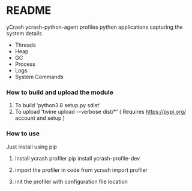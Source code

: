 # README #

yCrash ycrash-python-agent profiles python applications capturing the system details

* Threads
* Heap
* GC
* Process
* Logs
* System Commands

### How to build and upload the module ###

1. To build 'python3.8 setup.py sdist'
2. To upload 'twine upload --verbose dist/*' ( Requires https://pypi.org/ account and setup )


### How to use ###
Just install using pip
1. install ycrash profiler
pip install ycrash-profile-dev

2. import the profiler in code
from ycrash import profiler

3. init the profiler with configuration file location

